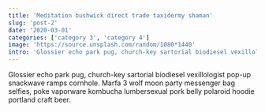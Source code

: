 ```yaml
---
title: 'Meditation bushwick direct trade taxidermy shaman'
slug: 'post-2'
date: '2020-03-01'
categories: ['category 3', 'category 4']
image: 'https://source.unsplash.com/random/1080*1440'
intro: 'Glossier echo park pug, church-key sartorial biodiesel vexillologist pop-up snackwave ramps cornhole. Marfa 3 wolf moon party messenger bag selfies, poke vaporware kombucha lumbersexual pork belly polaroid hoodie portland craft beer.'
---
```


Glossier echo park pug, church-key sartorial biodiesel vexillologist pop-up snackwave ramps cornhole. Marfa 3 wolf moon party messenger bag selfies, poke vaporware kombucha lumbersexual pork belly polaroid hoodie portland craft beer.